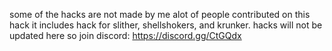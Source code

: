 some of the  hacks are not made by me
alot of people contributed on this hack
it includes hack for slither, shellshokers, and krunker. 
hacks will not be updated here
so join discord:
https://discord.gg/CtGQdx
